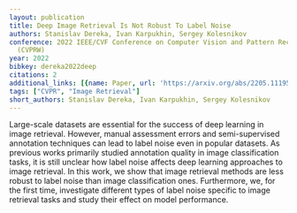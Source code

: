 ```yaml
---
layout: publication
title: Deep Image Retrieval Is Not Robust To Label Noise
authors: Stanislav Dereka, Ivan Karpukhin, Sergey Kolesnikov
conference: 2022 IEEE/CVF Conference on Computer Vision and Pattern Recognition Workshops
  (CVPRW)
year: 2022
bibkey: dereka2022deep
citations: 2
additional_links: [{name: Paper, url: 'https://arxiv.org/abs/2205.11195'}]
tags: ["CVPR", "Image Retrieval"]
short_authors: Stanislav Dereka, Ivan Karpukhin, Sergey Kolesnikov
---
```

Large-scale datasets are essential for the success of deep learning in image
retrieval. However, manual assessment errors and semi-supervised annotation
techniques can lead to label noise even in popular datasets. As previous works
primarily studied annotation quality in image classification tasks, it is still
unclear how label noise affects deep learning approaches to image retrieval. In
this work, we show that image retrieval methods are less robust to label noise
than image classification ones. Furthermore, we, for the first time,
investigate different types of label noise specific to image retrieval tasks
and study their effect on model performance.